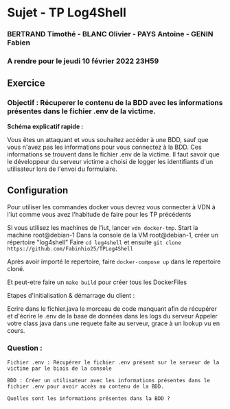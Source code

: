 # Sujet - TP Log4Shell
### BERTRAND Timothé - BLANC Olivier - PAYS Antoine - GENIN Fabien
### A rendre pour le jeudi 10 février 2022 23H59


## Exercice

### **Objectif** : Récuperer le contenu de la BDD avec les informations présentes dans le fichier .env de la victime.


**Schéma explicatif rapide :** 

Vous êtes un attaquant et vous souhaitez accéder à une BDD, sauf que vous n'avez pas les informations pour vous connectez à la BDD. Ces informations se trouvent dans le fichier .env de la victime.
Il faut savoir que le développeur du serveur victime a choisi de logger les identifiants d'un utilisateur lors de l'envoi du formulaire.



## Configuration

Pour utiliser les commandes docker vous devrez vous connecter à VDN à l'iut comme vous avez l'habitude de faire pour les TP précédents

Si vous utilisez les machines de l'iut, lancer `vdn docker-tmp`.
Start la machine root@debian-1
Dans la console de la VM root@debian-1, créer un répertoire "log4shell" 
Faire `cd log4shell` et ensuite `git clone https://github.com/Fabinhio25/TPLog4Shell`


Après avoir importé le repertoire, faire `docker-compose up` dans le repertoire cloné.

Et peut-etre faire un `make build` pour créer tous les DockerFiles

Etapes d'initialisation & démarrage du client : 

Ecrire dans le fichier.java le morceau de code manquant afin de récupérer et d'écrire le .env de la base de données dans les logs du serveur
Appeler votre class java dans une requete faite au serveur, grace à un lookup vu en cours.


### Question : 
    Fichier .env : Récupérer le fichier .env présent sur le serveur de la victime par le biais de la console

    BDD : Créer un utilisateur avec les informations présentes dans le fichier .env pour avoir accès au contenu de la BDD. 

    Quelles sont les informations présentes dans la BDD ? 
